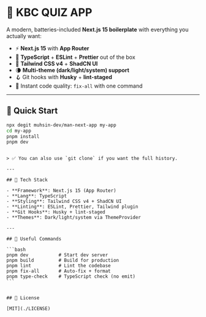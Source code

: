 # 🧪 KBC QUIZ APP

A modern, batteries-included **Next.js 15 boilerplate** with everything you actually want:

- ⚡️ **Next.js 15** with **App Router**
- 🧠 **TypeScript** + **ESLint** + **Prettier** out of the box
- 💅 **Tailwind CSS v4** + **ShadCN UI**
- 🌘 **Multi-theme (dark/light/system) support**
- 🪝 Git hooks with **Husky** + **lint-staged**
- 🧹 Instant code quality: `fix-all` with one command

---

## 🚀 Quick Start

```bash
npx degit muhsin-dev/man-next-app my-app
cd my-app
pnpm install
pnpm dev
```

````

> ✅ You can also use `git clone` if you want the full history.

---

## 🔧 Tech Stack

- **Framework**: Next.js 15 (App Router)
- **Lang**: TypeScript
- **Styling**: Tailwind CSS v4 + ShadCN UI
- **Linting**: ESLint, Prettier, Tailwind plugin
- **Git Hooks**: Husky + lint-staged
- **Themes**: Dark/light/system via ThemeProvider

---

## 🧙 Useful Commands

```bash
pnpm dev           # Start dev server
pnpm build         # Build for production
pnpm lint          # Lint the codebase
pnpm fix-all       # Auto-fix + format
pnpm type-check    # TypeScript check (no emit)
```


## 📄 License

[MIT](./LICENSE)
````
